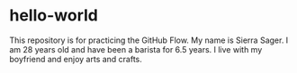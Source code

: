 # hello-world
This repository is for practicing the GitHub Flow.
My name is Sierra Sager. I am 28 years old and have been a barista for 6.5 years. I live with my boyfriend and enjoy arts and crafts.

